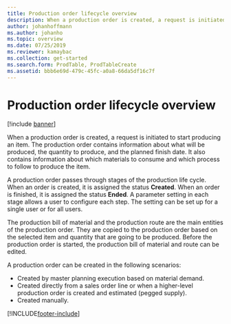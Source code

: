 ```yaml
---
title: Production order lifecycle overview
description: When a production order is created, a request is initiated to start producing an item. Learn about what will be produced and the planned finish date.
author: johanhoffmann
ms.author: johanho
ms.topic: overview
ms.date: 07/25/2019
ms.reviewer: kamaybac
ms.collection: get-started
ms.search.form: ProdTable, ProdTableCreate
ms.assetid: bbb6e69d-479c-45fc-a0a8-66da5df16c7f
---
```


# Production order lifecycle overview

[!include [banner](../includes/banner.md)]

When a production order is created, a request is initiated to start producing an item. The production order contains information about what will be produced, the quantity to produce, and the planned finish date. It also contains information about which materials to consume and which process to follow to produce the item.

A production order passes through stages of the production life cycle. When an order is created, it is assigned the status **Created**. When an order is finished, it is assigned the status **Ended**. A parameter setting in each stage allows a user to configure each step. The setting can be set up for a single user or for all users.

The production bill of material and the production route are the main entities of the production order. They are copied to the production order based on the selected item and quantity that are going to be produced. Before the production order is started, the production bill of material and route can be edited.

A production order can be created in the following scenarios:

-   Created by master planning execution based on material demand.
-   Created directly from a sales order line or when a higher-level production order is created and estimated (pegged supply).
-   Created manually.






[!INCLUDE[footer-include](../../includes/footer-banner.md)]